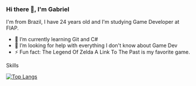 ### Hi there 👋, I'm Gabriel
I'm from Brazil, I have 24 years old and I'm studying Game Developer at FIAP.

- 🌱 I’m currently learning Git and C# 
- 🤔 I’m looking for help with everything I don't know about Game Dev 
- ⚡ Fun fact: The Legend Of Zelda A Link To The Past is my favorite game. 

Skills

[![Top Langs](https://github-readme-stats.vercel.app/api/top-langs/?username=DvoraGames&layout=compact&theme=dark#gh-dark-mode-only)](https://github.com/anuraghazra/github-readme-stats)
